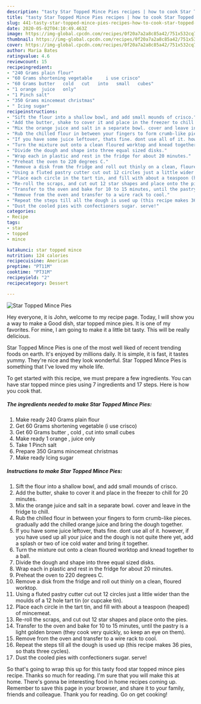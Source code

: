 ```yaml
---
description: "tasty Star Topped Mince Pies recipes | how to cook Star Topped Mince Pies"
title: "tasty Star Topped Mince Pies recipes | how to cook Star Topped Mince Pies"
slug: 441-tasty-star-topped-mince-pies-recipes-how-to-cook-star-topped-mince-pies
date: 2020-05-02T04:10:49.463Z
image: https://img-global.cpcdn.com/recipes/0f20a7a2a8c85a42/751x532cq70/star-topped-mince-pies-recipe-main-photo.jpg
thumbnail: https://img-global.cpcdn.com/recipes/0f20a7a2a8c85a42/751x532cq70/star-topped-mince-pies-recipe-main-photo.jpg
cover: https://img-global.cpcdn.com/recipes/0f20a7a2a8c85a42/751x532cq70/star-topped-mince-pies-recipe-main-photo.jpg
author: Maria Bates
ratingvalue: 4.6
reviewcount: 15
recipeingredient:
- "240 Grams plain flour"
- "60 Grams shortening vegetable     i use crisco"
- "60 Grams butter   cold   cut   into   small   cubes"
- "1 orange  juice   only"
- "1 Pinch salt"
- "350 Grams mincemeat christmas"
- " Icing sugar"
recipeinstructions:
- "Sift the flour into a shallow bowl, and add small mounds of crisco."
- "Add the butter, shake to cover it and place in the freezer to chill for 20 minutes."
- "Mix the orange juice and salt in a separate bowl. cover and leave in the fridge to chill."
- "Rub the chilled flour in between your fingers to form crumb-like pieces. gradually add the chilled orange juice and bring the dough together."
- "If you have some juice leftover, thats fine. dont use all of it. however, if you have used up all your juice and the dough is not quite there yet, add a splash or two of ice cold water and bring it together."
- "Turn the mixture out onto a clean floured worktop and knead together to a ball."
- "Divide the dough and shape into three equal sized disks."
- "Wrap each in plastic and rest in the fridge for about 20 minutes."
- "Preheat the oven to 220 degrees C."
- "Remove a disk from the fridge and roll out thinly on a clean, floured worktop."
- "Using a fluted pastry cutter cut out 12 circles just a little wider than the moulds of a 12 hole tart tin (or cupcake tin)."
- "Place each circle in the tart tin, and fill with about a teaspoon (heaped) of mincemeat."
- "Re-roll the scraps, and cut out 12 star shapes and place onto the pies."
- "Transfer to the oven and bake for 10 to 15 minutes, until the pastry is a light golden brown (they cook very quickly, so keep an eye on them)."
- "Remove from the oven and transfer to a wire rack to cool."
- "Repeat the steps till all the dough is used up (this recipe makes 36 pies, so thats three cycles)."
- "Dust the cooled pies with confectioners sugar. serve!"
categories:
- Recipe
tags:
- star
- topped
- mince

katakunci: star topped mince 
nutrition: 124 calories
recipecuisine: American
preptime: "PT11M"
cooktime: "PT31M"
recipeyield: "2"
recipecategory: Dessert

---
```



![Star Topped Mince Pies](https://img-global.cpcdn.com/recipes/0f20a7a2a8c85a42/751x532cq70/star-topped-mince-pies-recipe-main-photo.jpg)

Hey everyone, it is John, welcome to my recipe page. Today, I will show you a way to make a Good dish, star topped mince pies. It is one of my favorites. For mine, I am going to make it a little bit tasty. This will be really delicious.



Star Topped Mince Pies is one of the most well liked of recent trending foods on earth. It's enjoyed by millions daily. It is simple, it is fast, it tastes yummy. They're nice and they look wonderful. Star Topped Mince Pies is something that I've loved my whole life.


To get started with this recipe, we must prepare a few ingredients. You can have star topped mince pies using 7 ingredients and 17 steps. Here is how you cook that.

<!--inarticleads1-->

##### The ingredients needed to make Star Topped Mince Pies:

1. Make ready 240 Grams plain flour
1. Get 60 Grams shortening vegetable     (i use crisco)
1. Get 60 Grams butter ,  cold ,  cut   into   small   cubes
1. Make ready 1 orange , juice   only
1. Take 1 Pinch salt
1. Prepare 350 Grams mincemeat christmas
1. Make ready  Icing sugar




<!--inarticleads2-->

##### Instructions to make Star Topped Mince Pies:

1. Sift the flour into a shallow bowl, and add small mounds of crisco.
1. Add the butter, shake to cover it and place in the freezer to chill for 20 minutes.
1. Mix the orange juice and salt in a separate bowl. cover and leave in the fridge to chill.
1. Rub the chilled flour in between your fingers to form crumb-like pieces. gradually add the chilled orange juice and bring the dough together.
1. If you have some juice leftover, thats fine. dont use all of it. however, if you have used up all your juice and the dough is not quite there yet, add a splash or two of ice cold water and bring it together.
1. Turn the mixture out onto a clean floured worktop and knead together to a ball.
1. Divide the dough and shape into three equal sized disks.
1. Wrap each in plastic and rest in the fridge for about 20 minutes.
1. Preheat the oven to 220 degrees C.
1. Remove a disk from the fridge and roll out thinly on a clean, floured worktop.
1. Using a fluted pastry cutter cut out 12 circles just a little wider than the moulds of a 12 hole tart tin (or cupcake tin).
1. Place each circle in the tart tin, and fill with about a teaspoon (heaped) of mincemeat.
1. Re-roll the scraps, and cut out 12 star shapes and place onto the pies.
1. Transfer to the oven and bake for 10 to 15 minutes, until the pastry is a light golden brown (they cook very quickly, so keep an eye on them).
1. Remove from the oven and transfer to a wire rack to cool.
1. Repeat the steps till all the dough is used up (this recipe makes 36 pies, so thats three cycles).
1. Dust the cooled pies with confectioners sugar. serve!




So that's going to wrap this up for this tasty food star topped mince pies recipe. Thanks so much for reading. I'm sure that you will make this at home. There's gonna be interesting food in home recipes coming up. Remember to save this page in your browser, and share it to your family, friends and colleague. Thank you for reading. Go on get cooking!
